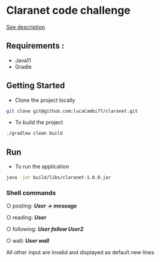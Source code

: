 # Claranet code challenge

[See description](https://github.com/xpeppers/social_networking_kata)

## Requirements : 

* Java11
* Gradle

## Getting Started

* Clone the project locally 
```bash
git clone git@github.com:lucaCambi77/claranet.git
```

* To build the project 
```bash
./gradlew clean build
```

## Run 

* To run the application 

```bash
java -jar build/libs/claranet-1.0.0.jar
```

### Shell commands

○ posting: ***User -> message***

○ reading: ***User***

○ following: ***User follow User2***

○ wall: ***User wall***

All other input are invalid and displayed as default new lines
